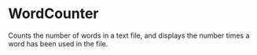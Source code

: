 # WordCounter
 Counts the number of words in a text file, and displays the number times a word has been used in the file.
